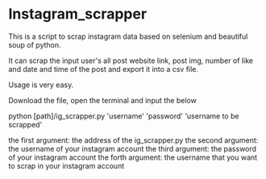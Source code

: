 # Instagram_scrapper

This is a script to scrap instagram data based on selenium and beautiful soup of python.

It can scrap the input user's all post website link, post img, number of like and date and time of the post and export it into a csv file.

Usage is very easy. 

Download the file, open the terminal and input the below

python [path]/ig_scrapper.py 'username' 'password' 'username to be scrapped'

the first argument: the address of the ig_scrapper.py
the second argument: the username of your instagram account
the third argument: the password of your instagram account
the forth argument: the username that you want to scrap in your instagram account
  

  
